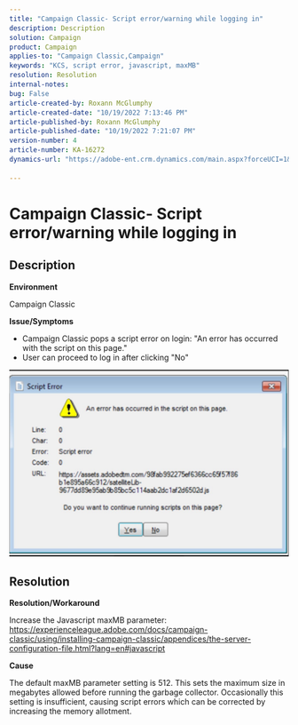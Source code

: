 ```yaml
---
title: "Campaign Classic- Script error/warning while logging in"
description: Description
solution: Campaign
product: Campaign
applies-to: "Campaign Classic,Campaign"
keywords: "KCS, script error, javascript, maxMB"
resolution: Resolution
internal-notes: 
bug: False
article-created-by: Roxann McGlumphy
article-created-date: "10/19/2022 7:13:46 PM"
article-published-by: Roxann McGlumphy
article-published-date: "10/19/2022 7:21:07 PM"
version-number: 4
article-number: KA-16272
dynamics-url: "https://adobe-ent.crm.dynamics.com/main.aspx?forceUCI=1&pagetype=entityrecord&etn=knowledgearticle&id=5216fb24-e24f-ed11-bba2-00224808679b"

---
```

# Campaign Classic- Script error/warning while logging in

## Description


<b>Environment</b>

Campaign Classic

<b>Issue/Symptoms</b>

- Campaign Classic pops a script error on login: "An error has occurred with the script on this page."
- User can proceed to log in after clicking "No"


![](assets/___4d77ab25-e34f-ed11-bba2-00224808679b___.jpeg)


## Resolution


<b>Resolution/Workaround</b>

Increase the Javascript maxMB parameter: https://experienceleague.adobe.com/docs/campaign-classic/using/installing-campaign-classic/appendices/the-server-configuration-file.html?lang=en#javascript

<b>Cause</b>

The default maxMB parameter setting is 512. This sets the maximum size in megabytes allowed before running the garbage collector. Occasionally this setting is insufficient, causing script errors which can be corrected by increasing the memory allotment.
